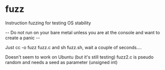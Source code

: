 # fuzz
Instruction fuzzing for testing OS stability

-- Do not run on your bare metal unless you are at the console and want to create a panic --

Just cc -o fuzz fuzz.c and sh fuzz.sh, wait a couple of seconds....

Doesn't seem to work on Ubuntu (but it's still testing)
fuzz2.c is pseudo random and needs a seed as parameter (unsigned int)
